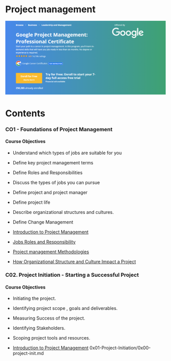 # Project management

![](./images/course-banner.png)


# Contents

### CO1 - Foundations of Project Management

#### Course Objectives

- Understand which types of jobs are suitable for you
- Define key project management terms
- Define Roles and Responsibilities
- Discuss the types of jobs you can pursue
- Define project and project manager
- Define project life
- Describe organizational structures and cultures.
- Define Change Management

- [Introduction to Project Management](/Project-Management/0x00-Foundations_of_Project_Mangement/0x00-introduction.md)
- [Jobs Roles and Responsibility](/Project-Management/0x00-Foundations_of_Project_Mangement/0x01-Jobs.md)
- [Project management Methodologies](/Project-Management/0x00-Foundations_of_Project_Mangement/0x02-PM-Meth.md)
- [How Organizational Structure and Culture Impact a Project](/Project-Management/0x00-Foundations_of_Project_Mangement/0x03-organizational-culture.md)

### C02. Project Initiation - Starting a Successful Project

#### Course Objectives

- Initiating the project.
- Identifying project scope , goals and deliverables.
- Measuring Success of the project.
- Identifying Stakeholders.
- Scoping project tools and resources.

- [Introduction to Project Management](/Project-Management/0x00-Foundations_of_Project_Mangement/0x00-introduction.md)
0x01-Project-Initiation/0x00-project-init.md 